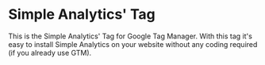 # Simple Analytics' Tag

This is the Simple Analytics' Tag for Google Tag Manager. With this tag it's easy to install Simple Analytics on your website without any coding required (if you already use GTM).
